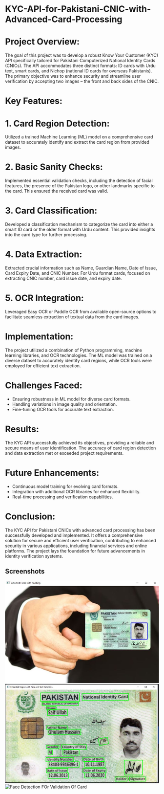 # KYC-API-for-Pakistani-CNIC-with-Advanced-Card-Processing

# Project Overview:

The goal of this project was to develop a robust Know Your Customer (KYC) API specifically tailored for Pakistani Computerized National Identity Cards (CNICs). The API accommodates three distinct formats: ID cards with Urdu text, smart cards, and Nichop (national ID cards for overseas Pakistanis). The primary objective was to enhance security and streamline user verification by accepting two images – the front and back sides of the CNIC.



# Key Features:
# 1. Card Region Detection:
 Utilized a trained Machine Learning (ML) model on a comprehensive card dataset to accurately identify and extract the card region from provided images.

# 2. Basic Sanity Checks:
Implemented essential validation checks, including the detection of facial features, the presence of the Pakistan logo, or other landmarks specific to the card. This ensured the received card was valid.

# 3. Card Classification:
Developed a classification mechanism to categorize the card into either a smart ID card or the older format with Urdu content. This provided insights into the card type for further processing.

# 4. Data Extraction:
Extracted crucial information such as Name, Guardian Name, Date of Issue, Card Expiry Date, and CNIC Number. For Urdu format cards, focused on extracting CNIC number, card issue date, and expiry date.

# 5. OCR Integration:
Leveraged Easy OCR or Paddle OCR from available open-source options to facilitate seamless extraction of textual data from the card images.

# Implementation:

The project utilized a combination of Python programming, machine learning libraries, and OCR technologies. The ML model was trained on a diverse dataset to accurately identify card regions, while OCR tools were employed for efficient text extraction.

# Challenges Faced:

- Ensuring robustness in ML model for diverse card formats.
- Handling variations in image quality and orientation.
- Fine-tuning OCR tools for accurate text extraction.

# Results:

The KYC API successfully achieved its objectives, providing a reliable and secure means of user identification. The accuracy of card region detection and data extraction met or exceeded project requirements.

# Future Enhancements:

- Continuous model training for evolving card formats.
- Integration with additional OCR libraries for enhanced flexibility.
- Real-time processing and verification capabilities.

# Conclusion:
The KYC API for Pakistani CNICs with advanced card processing has been successfully developed and implemented. It offers a comprehensive solution for secure and efficient user verification, contributing to enhanced security in various applications, including financial services and online platforms. The project lays the foundation for future advancements in identity verification systems.



## Screenshots

![Face Detection FOr Validation Of Card](https://github.com/mzaid295/KYC-API-for-Pakistani-CNIC-with-Advanced-Card-Processing/blob/main/Detected%20Face.JPG)
![Face Detection FOr Validation Of Card](https://github.com/mzaid295/KYC-API-for-Pakistani-CNIC-with-Advanced-Card-Processing/blob/main/Detected%20Text.JPG)
![Face Detection FOr Validation Of Card]([https://github.com/mzaid295/KYC-API-for-Pakistani-CNIC-with-Advanced-Card-Processing/blob/main/Detected%20Text.JPG](https://github.com/mzaid295/KYC-API-for-Pakistani-CNIC-with-Advanced-Card-Processing/blob/2ac509411ec3f14effa983ddacbe9a16d2ab48a9/Dataset/Pycharm%20Result.JPG)https://github.com/mzaid295/KYC-API-for-Pakistani-CNIC-with-Advanced-Card-Processing/blob/2ac509411ec3f14effa983ddacbe9a16d2ab48a9/Dataset/Pycharm%20Result.JPG)
